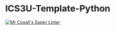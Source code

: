# ICS3U-Template-Python

[![Mr Coxall's Super Linter](https://github.com/CristianoSellitto/ICS3U-Template-Python/workflows/Mr%20Coxall's%20Super%20Linter/badge.svg)](https://github.com/CristianoSellitto/ICS3U-Template-Python/actions/)
